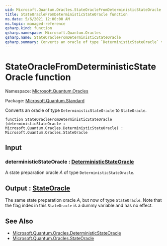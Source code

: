 ```yaml
---
uid: Microsoft.Quantum.Oracles.StateOracleFromDeterministicStateOracle
title: StateOracleFromDeterministicStateOracle function
ms.date: 5/6/2021 12:00:00 AM
ms.topic: managed-reference
qsharp.kind: function
qsharp.namespace: Microsoft.Quantum.Oracles
qsharp.name: StateOracleFromDeterministicStateOracle
qsharp.summary: Converts an oracle of type `DeterministicStateOracle` to `StateOracle`.
---
```


# StateOracleFromDeterministicStateOracle function

Namespace: [Microsoft.Quantum.Oracles](xref:Microsoft.Quantum.Oracles)

Package: [Microsoft.Quantum.Standard](https://nuget.org/packages/Microsoft.Quantum.Standard)


Converts an oracle of type `DeterministicStateOracle` to `StateOracle`.

```qsharp
function StateOracleFromDeterministicStateOracle (deterministicStateOracle : Microsoft.Quantum.Oracles.DeterministicStateOracle) : Microsoft.Quantum.Oracles.StateOracle
```


## Input

### deterministicStateOracle : [DeterministicStateOracle](xref:Microsoft.Quantum.Oracles.DeterministicStateOracle)

A state preparation oracle $A$ of type `DeterministicStateOracle`.



## Output : [StateOracle](xref:Microsoft.Quantum.Oracles.StateOracle)

The same state preparation oracle $A$, but now of type`StateOracle`. Note that the flag index in this `StateOracle` is adummy variable and has no effect.

## See Also

- [Microsoft.Quantum.Oracles.DeterministicStateOracle](xref:Microsoft.Quantum.Oracles.DeterministicStateOracle)
- [Microsoft.Quantum.Oracles.StateOracle](xref:Microsoft.Quantum.Oracles.StateOracle)